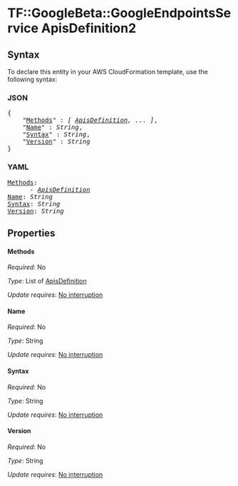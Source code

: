 # TF::GoogleBeta::GoogleEndpointsService ApisDefinition2

## Syntax

To declare this entity in your AWS CloudFormation template, use the following syntax:

### JSON

<pre>
{
    "<a href="#methods" title="Methods">Methods</a>" : <i>[ <a href="apisdefinition.md">ApisDefinition</a>, ... ]</i>,
    "<a href="#name" title="Name">Name</a>" : <i>String</i>,
    "<a href="#syntax" title="Syntax">Syntax</a>" : <i>String</i>,
    "<a href="#version" title="Version">Version</a>" : <i>String</i>
}
</pre>

### YAML

<pre>
<a href="#methods" title="Methods">Methods</a>: <i>
      - <a href="apisdefinition.md">ApisDefinition</a></i>
<a href="#name" title="Name">Name</a>: <i>String</i>
<a href="#syntax" title="Syntax">Syntax</a>: <i>String</i>
<a href="#version" title="Version">Version</a>: <i>String</i>
</pre>

## Properties

#### Methods

_Required_: No

_Type_: List of <a href="apisdefinition.md">ApisDefinition</a>

_Update requires_: [No interruption](https://docs.aws.amazon.com/AWSCloudFormation/latest/UserGuide/using-cfn-updating-stacks-update-behaviors.html#update-no-interrupt)

#### Name

_Required_: No

_Type_: String

_Update requires_: [No interruption](https://docs.aws.amazon.com/AWSCloudFormation/latest/UserGuide/using-cfn-updating-stacks-update-behaviors.html#update-no-interrupt)

#### Syntax

_Required_: No

_Type_: String

_Update requires_: [No interruption](https://docs.aws.amazon.com/AWSCloudFormation/latest/UserGuide/using-cfn-updating-stacks-update-behaviors.html#update-no-interrupt)

#### Version

_Required_: No

_Type_: String

_Update requires_: [No interruption](https://docs.aws.amazon.com/AWSCloudFormation/latest/UserGuide/using-cfn-updating-stacks-update-behaviors.html#update-no-interrupt)

